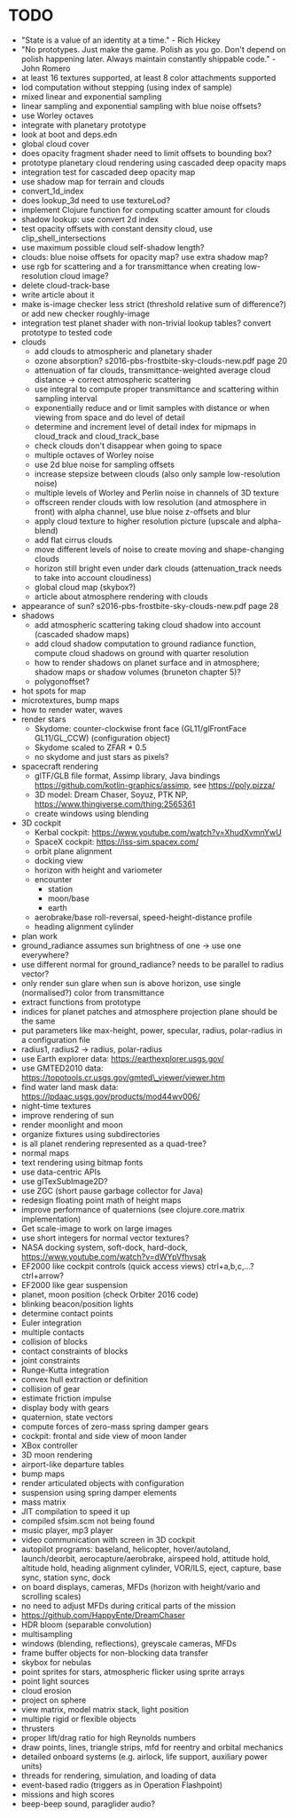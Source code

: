 # TODO
* "State is a value of an identity at a time." - Rich Hickey
* "No prototypes. Just make the game. Polish as you go. Don't depend on polish happening later. Always maintain constantly shippable code." - John Romero
* at least 16 textures supported, at least 8 color attachments supported
* lod computation without stepping (using index of sample)
* mixed linear and exponential sampling
* linear sampling and exponential sampling with blue noise offsets?
* use Worley octaves
* integrate with planetary prototype
* look at boot and deps.edn
* global cloud cover
* does opacity fragment shader need to limit offsets to bounding box?
* prototype planetary cloud rendering using cascaded deep opacity maps
* integration test for cascaded deep opacity map
* use shadow map for terrain and clouds
* convert\_1d\_index
* does lookup\_3d need to use textureLod?
* implement Clojure function for computing scatter amount for clouds
* shadow lookup: use convert 2d index
* test opacity offsets with constant density cloud, use clip\_shell\_intersections
* use maximum possible cloud self-shadow length?
* clouds: blue noise offsets for opacity map? use extra shadow map?
* use rgb for scattering and a for transmittance when creating low-resolution cloud image?
* delete cloud-track-base
* write article about it
* make is-image checker less strict (threshold relative sum of difference?) or add new checker roughly-image
* integration test planet shader with non-trivial lookup tables? convert prototype to tested code
* clouds
  * add clouds to atmospheric and planetary shader
  * ozone absorption? s2016-pbs-frostbite-sky-clouds-new.pdf page 20
  * attenuation of far clouds, transmittance-weighted average cloud distance -> correct atmospheric scattering
  * use integral to compute proper transmittance and scattering within sampling interval
  * exponentially reduce and or limit samples with distance or when viewing from space and do level of detail
  * determine and increment level of detail index for mipmaps in cloud\_track and cloud\_track\_base
  * check clouds don't disappear when going to space
  * multiple octaves of Worley noise
  * use 2d blue noise for sampling offsets
  * increase stepsize between clouds (also only sample low-resolution noise)
  * multiple levels of Worley and Perlin noise in channels of 3D texture
  * offscreen render clouds with low resolution (and atmosphere in front) with alpha channel, use blue noise z-offsets and blur
  * apply cloud texture to higher resolution picture (upscale and alpha-blend)
  * add flat cirrus clouds
  * move different levels of noise to create moving and shape-changing clouds
  * horizon still bright even under dark clouds (attenuation\_track needs to take into account cloudiness)
  * global cloud map (skybox?)
  * article about atmosphere rendering with clouds
* appearance of sun? s2016-pbs-frostbite-sky-clouds-new.pdf page 28
* shadows
  * add atmospheric scattering taking cloud shadow into account (cascaded shadow maps)
  * add cloud shadow computation to ground radiance function, compute cloud shadows on ground with quarter resolution
  * how to render shadows on planet surface and in atmosphere; shadow maps or shadow volumes (bruneton chapter 5)?
  * polygonoffset?
* hot spots for map
* microtextures, bump maps
* how to render water, waves
* render stars
  * Skydome: counter-clockwise front face (GL11/glFrontFace GL11/GL\_CCW) (configuration object)
  * Skydome scaled to ZFAR * 0.5
  * no skydome and just stars as pixels?
* spacecraft rendering
  * glTF/GLB file format, Assimp library, Java bindings https://github.com/kotlin-graphics/assimp, see https://poly.pizza/
  * 3D model: Dream Chaser, Soyuz, PTK NP, https://www.thingiverse.com/thing:2565361
  * create windows using blending
* 3D cockpit
  * Kerbal cockpit: https://www.youtube.com/watch?v=XhudXvmnYwU
  * SpaceX cockpit: https://iss-sim.spacex.com/
  * orbit plane alignment
  * docking view
  * horizon with height and variometer
  * encounter
    * station
    * moon/base
    * earth
  * aerobrake/base roll-reversal, speed-height-distance profile
  * heading alignment cylinder
* plan work
* ground\_radiance assumes sun brightness of one -> use one everywhere?
* use different normal for ground\_radiance? needs to be parallel to radius vector?
* only render sun glare when sun is above horizon, use single (normalised?) color from transmittance
* extract functions from prototype
* indices for planet patches and atmosphere projection plane should be the same
* put parameters like max-height, power, specular, radius, polar-radius in a configuration file
* radius1, radius2 -> radius, polar-radius
* use Earth explorer data: https://earthexplorer.usgs.gov/
* use GMTED2010 data: https://topotools.cr.usgs.gov/gmted\_viewer/viewer.htm
* find water land mask data: https://lpdaac.usgs.gov/products/mod44wv006/
* night-time textures
* improve rendering of sun
* render moonlight and moon
* organize fixtures using subdirectories
* is all planet rendering represented as a quad-tree?
* normal maps
* text rendering using bitmap fonts
* use data-centric APIs
* use glTexSubImage2D?
* use ZGC (short pause garbage collector for Java)
* redesign floating point math of height maps
* improve performance of quaternions (see clojure.core.matrix implementation)
* Get scale-image to work on large images
* use short integers for normal vector textures?
* NASA docking system, soft-dock, hard-dock, https://www.youtube.com/watch?v=dWYpVfhvsak
* EF2000 like cockpit controls (quick access views) ctrl+a,b,c,...? ctrl+arrow?
* EF2000 like gear suspension
* planet, moon position (check Orbiter 2016 code)
* blinking beacon/position lights
* determine contact points
* Euler integration
* multiple contacts
* collision of blocks
* contact constraints of blocks
* joint constraints
* Runge-Kutta integration
* convex hull extraction or definition
* collision of gear
* estimate friction impulse
* display body with gears
* quaternion, state vectors
* compute forces of zero-mass spring damper gears
* cockpit: frontal and side view of moon lander
* XBox controller
* 3D moon rendering
* airport-like departure tables
* bump maps
* render articulated objects with configuration
* suspension using spring damper elements
* mass matrix
* JIT compilation to speed it up
* compiled sfsim.scm not being found
* music player, mp3 player
* video communication with screen in 3D cockpit
* autopilot programs: baseland, helicopter, hover/autoland, launch/deorbit, aerocapture/aerobrake, airspeed hold, attitude hold, altitude hold, heading alignment cylinder, VOR/ILS, eject, capture, base sync, station sync, dock
* on board displays, cameras, MFDs (horizon with height/vario and scrolling scales)
* no need to adjust MFDs during critical parts of the mission
* https://github.com/HappyEnte/DreamChaser
* HDR bloom (separable convolution)
* multisampling
* windows (blending, reflections), greyscale cameras, MFDs
* frame buffer objects for non-blocking data transfer
* skybox for nebulas
* point sprites for stars, atmospheric flicker using sprite arrays
* point light sources
* cloud erosion
* project on sphere
* view matrix, model matrix stack, light position
* multiple rigid or flexible objects
* thrusters
* proper lift/drag ratio for high Reynolds numbers
* draw points, lines, triangle strips, mfd for reentry and orbital mechanics
* detailed onboard systems (e.g. airlock, life support, auxiliary power units)
* threads for rendering, simulation, and loading of data
* event-based radio (triggers as in Operation Flashpoint)
* missions and high scores
* beep-beep sound, paraglider audio?
